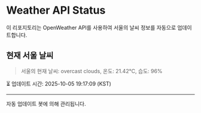 
# Weather API Status

이 리포지토리는 OpenWeather API를 사용하여 서울의 날씨 정보를 자동으로 업데이트합니다.

## 현재 서울 날씨
> 서울의 현재 날씨: overcast clouds, 온도: 21.42°C, 습도: 96%

⏳ 업데이트 시간: 2025-10-05 19:17:09 (KST)

---
자동 업데이트 봇에 의해 관리됩니다.

